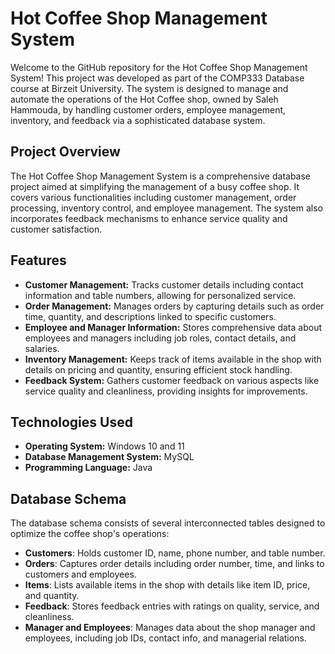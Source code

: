 # Hot Coffee Shop Management System

Welcome to the GitHub repository for the Hot Coffee Shop Management System! This project was developed as part of the COMP333 Database course at Birzeit University. The system is designed to manage and automate the operations of the Hot Coffee shop, owned by Saleh Hammouda, by handling customer orders, employee management, inventory, and feedback via a sophisticated database system.

## Project Overview

The Hot Coffee Shop Management System is a comprehensive database project aimed at simplifying the management of a busy coffee shop. It covers various functionalities including customer management, order processing, inventory control, and employee management. The system also incorporates feedback mechanisms to enhance service quality and customer satisfaction.

## Features

- **Customer Management:** Tracks customer details including contact information and table numbers, allowing for personalized service.
- **Order Management:** Manages orders by capturing details such as order time, quantity, and descriptions linked to specific customers.
- **Employee and Manager Information:** Stores comprehensive data about employees and managers including job roles, contact details, and salaries.
- **Inventory Management:** Keeps track of items available in the shop with details on pricing and quantity, ensuring efficient stock handling.
- **Feedback System:** Gathers customer feedback on various aspects like service quality and cleanliness, providing insights for improvements.

## Technologies Used

- **Operating System:** Windows 10 and 11
- **Database Management System:** MySQL
- **Programming Language:** Java

## Database Schema

The database schema consists of several interconnected tables designed to optimize the coffee shop's operations:
- **Customers**: Holds customer ID, name, phone number, and table number.
- **Orders**: Captures order details including order number, time, and links to customers and employees.
- **Items**: Lists available items in the shop with details like item ID, price, and quantity.
- **Feedback**: Stores feedback entries with ratings on quality, service, and cleanliness.
- **Manager and Employees**: Manages data about the shop manager and employees, including job IDs, contact info, and managerial relations.


